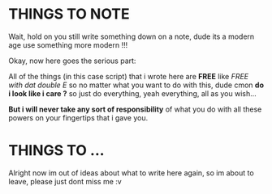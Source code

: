 # THINGS TO NOTE

Wait, hold on you still write something down on a note, dude its a modern age use something more modern !!!

Okay, now here goes the serious part:

All of the things (in this case script) that i wrote here are **FREE** like *FREE with dat double E*
so no matter what you want to do with this, dude cmon **do i look like i care ?** so just do everything, yeah everything, all as you wish...

**But i will never take any sort of responsibility** of what you do with all these powers on your fingertips that i gave you.

# THINGS TO ...

Alright now im out of ideas about what to write here again, so im about to leave, please just dont miss me :v
